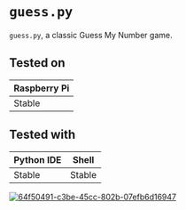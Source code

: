 # `guess.py`

`guess.py`, a classic Guess My Number game.

## Tested on

| Raspberry Pi     |
|------------------|
| Stable           | 

## Tested with

| Python IDE    | Shell         |
|---------------|---------------|
| Stable        | Stable        |





[![64f50491-c3be-45cc-802b-07efb6d16947](https://user-images.githubusercontent.com/84301435/182033424-58f387a2-9844-451a-b14b-502e2b80e220.png)](https://python.org)
